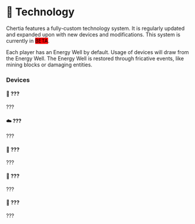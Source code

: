 # 🔋 Technology

Chertia features a fully-custom technology system. It is regularly updated and expanded upon with new devices and modifications. This system is currently in <mark style="background-color:red;">BETA</mark>.

Each player has an Energy Well by default. Usage of devices will draw from the Energy Well. The Energy Well is restored through fricative events, like mining blocks or damaging entities.

### Devices

#### 🪽 ???

???

#### ☁️ ???

???

#### 🌋 ???

???

#### 🧲 ???

???

#### 🥾 ???

???
